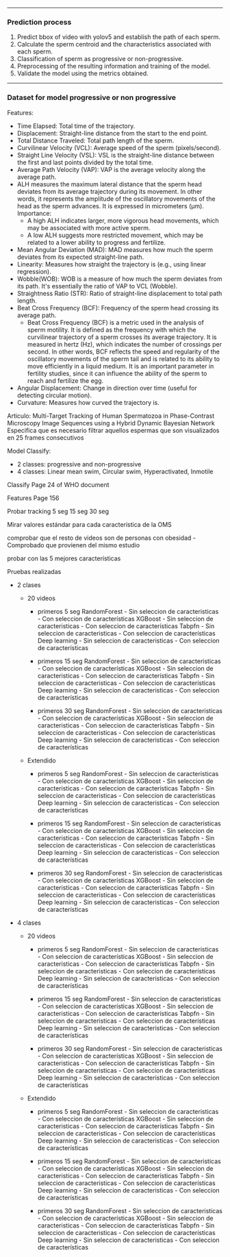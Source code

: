 
---------------

<h3>Prediction process</h3>

1. Predict bbox of video with yolov5 and establish the path of each sperm.
2. Calculate the sperm centroid and the characteristics associated with each sperm.
3. Classification of sperm as progressive or non-progressive.
4. Preprocessing of the resulting information and training of the model.
5. Validate the model using the metrics obtained.

---------------

<h3>Dataset for model progressive or non progressive</h3>
Features:

- Time Elapsed: Total time of the trajectory.
- Displacement: Straight-line distance from the start to the end point.
- Total Distance Traveled: Total path length of the sperm.
- Curvilinear Velocity (VCL): Average speed of the sperm (pixels/second).
- Straight Line Velocity (VSL): VSL is the straight-line distance between the first and last points divided by the total time.
- Average Path Velocity (VAP): VAP is the average velocity along the average path.
- ALH measures the maximum lateral distance that the sperm head deviates from its average trajectory during its movement. In other words, it represents the amplitude of the oscillatory movements of the head as the sperm advances. It is expressed in micrometers (µm). Importance:
    - A high ALH indicates larger, more vigorous head movements, which may be associated with more active sperm.
    - A low ALH suggests more restricted movement, which may be related to a lower ability to progress and fertilize.
- Mean Angular Deviation (MAD): MAD measures how much the sperm deviates from its expected straight-line path.
- Linearity: Measures how straight the trajectory is (e.g., using linear regression).
- Wobble(WOB): WOB is a measure of how much the sperm deviates from its path. It's essentially the ratio of VAP to VCL (Wobble).
- Straightness Ratio (STR): Ratio of straight-line displacement to total path length.
- Beat Cross Frequency (BCF): Frequency of the sperm head crossing its average path.
  - Beat Cross Frequency (BCF) is a metric used in the analysis of sperm motility. It is defined as the frequency with which the curvilinear trajectory of a sperm crosses its average trajectory. It is measured in hertz (Hz), which indicates the number of crossings per second. In other words, BCF reflects the speed and regularity of the oscillatory movements of the sperm tail and is related to its ability to move efficiently in a liquid medium. It is an important parameter in fertility studies, since it can influence the ability of the sperm to reach and fertilize the egg.
- Angular Displacement: Change in direction over time (useful for detecting circular motion).
- Curvature: Measures how curved the trajectory is.

Articulo: Multi-Target Tracking of Human Spermatozoa in Phase-Contrast Microscopy Image Sequences using a Hybrid Dynamic Bayesian Network
Especifica que es necesario filtrar aquellos espermas que son visualizados en 25 frames consecutivos

Model Classify:
- 2 classes: progressive and non-progressive
- 4 classes: Linear mean swim, Circular swim, Hyperactivated, Inmotile


Classify
 Page 24 of WHO document

Features
 Page 156 



 Probar tracking
 5 seg
 15 seg
 30 seg


 Mirar valores estándar para cada característica de la OMS

 comprobar que el resto de videos son de personas con obesidad - Comprobado que provienen del mismo estudio

 probar con las 5 mejores características



 Pruebas realizadas

  - 2 clases
    - 20 videos
      - primeros 5 seg
          RandomForest
            - Sin seleccion de caracteristicas
            - Con seleccion de características
          XGBoost
            - Sin seleccion de caracteristicas
            - Con seleccion de características
          Tabpfn
            - Sin seleccion de caracteristicas
            - Con seleccion de características
          Deep learning
            - Sin seleccion de caracteristicas
            - Con seleccion de características

      - primeros 15 seg
          RandomForest
            - Sin seleccion de caracteristicas
            - Con seleccion de características
          XGBoost
            - Sin seleccion de caracteristicas
            - Con seleccion de características
          Tabpfn
            - Sin seleccion de caracteristicas
            - Con seleccion de características
          Deep learning
            - Sin seleccion de caracteristicas
            - Con seleccion de características

      
      - primeros 30 seg
          RandomForest
            - Sin seleccion de caracteristicas
            - Con seleccion de características
          XGBoost
            - Sin seleccion de caracteristicas
            - Con seleccion de características
          Tabpfn
            - Sin seleccion de caracteristicas
            - Con seleccion de características
          Deep learning
            - Sin seleccion de caracteristicas
            - Con seleccion de características

      
    - Extendido
      - primeros 5 seg
          RandomForest
            - Sin seleccion de caracteristicas
            - Con seleccion de características
          XGBoost
            - Sin seleccion de caracteristicas
            - Con seleccion de características
          Tabpfn
            - Sin seleccion de caracteristicas
            - Con seleccion de características
          Deep learning
            - Sin seleccion de caracteristicas
            - Con seleccion de características

      - primeros 15 seg
          RandomForest
            - Sin seleccion de caracteristicas
            - Con seleccion de características
          XGBoost
            - Sin seleccion de caracteristicas
            - Con seleccion de características
          Tabpfn
            - Sin seleccion de caracteristicas
            - Con seleccion de características
          Deep learning
            - Sin seleccion de caracteristicas
            - Con seleccion de características

      
      - primeros 30 seg
          RandomForest
            - Sin seleccion de caracteristicas
            - Con seleccion de características
          XGBoost
            - Sin seleccion de caracteristicas
            - Con seleccion de características
          Tabpfn
            - Sin seleccion de caracteristicas
            - Con seleccion de características
          Deep learning
            - Sin seleccion de caracteristicas
            - Con seleccion de características


  
  - 4 clases
    - 20 videos
      - primeros 5 seg
          RandomForest
            - Sin seleccion de caracteristicas
            - Con seleccion de características
          XGBoost
            - Sin seleccion de caracteristicas
            - Con seleccion de características
          Tabpfn
            - Sin seleccion de caracteristicas
            - Con seleccion de características
          Deep learning
            - Sin seleccion de caracteristicas
            - Con seleccion de características

      - primeros 15 seg
          RandomForest
            - Sin seleccion de caracteristicas
            - Con seleccion de características
          XGBoost
            - Sin seleccion de caracteristicas
            - Con seleccion de características
          Tabpfn
            - Sin seleccion de caracteristicas
            - Con seleccion de características
          Deep learning
            - Sin seleccion de caracteristicas
            - Con seleccion de características

      
      - primeros 30 seg
          RandomForest
            - Sin seleccion de caracteristicas
            - Con seleccion de características
          XGBoost
            - Sin seleccion de caracteristicas
            - Con seleccion de características
          Tabpfn
            - Sin seleccion de caracteristicas
            - Con seleccion de características
          Deep learning
            - Sin seleccion de caracteristicas
            - Con seleccion de características

      
    - Extendido
      - primeros 5 seg
          RandomForest
            - Sin seleccion de caracteristicas
            - Con seleccion de características
          XGBoost
            - Sin seleccion de caracteristicas
            - Con seleccion de características
          Tabpfn
            - Sin seleccion de caracteristicas
            - Con seleccion de características
          Deep learning
            - Sin seleccion de caracteristicas
            - Con seleccion de características

      - primeros 15 seg
          RandomForest
            - Sin seleccion de caracteristicas
            - Con seleccion de características
          XGBoost
            - Sin seleccion de caracteristicas
            - Con seleccion de características
          Tabpfn
            - Sin seleccion de caracteristicas
            - Con seleccion de características
          Deep learning
            - Sin seleccion de caracteristicas
            - Con seleccion de características

      
      - primeros 30 seg
          RandomForest
            - Sin seleccion de caracteristicas
            - Con seleccion de características
          XGBoost
            - Sin seleccion de caracteristicas
            - Con seleccion de características
          Tabpfn
            - Sin seleccion de caracteristicas
            - Con seleccion de características
          Deep learning
            - Sin seleccion de caracteristicas
            - Con seleccion de características
